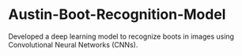 # Austin-Boot-Recognition-Model
Developed a deep learning model to recognize boots in images using Convolutional Neural Networks (CNNs).
